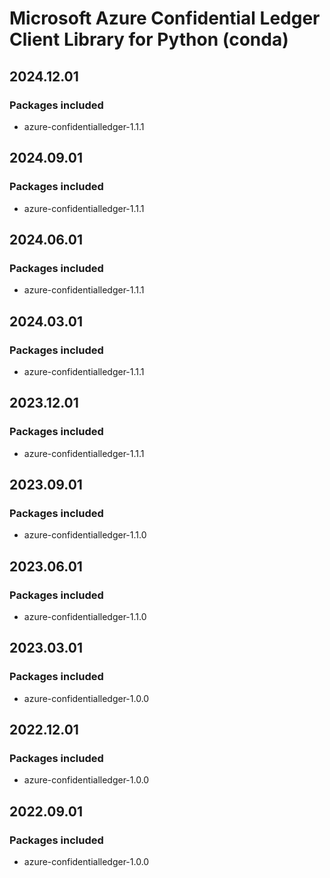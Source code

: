 # Microsoft Azure Confidential Ledger Client Library for Python (conda)

## 2024.12.01

### Packages included

- azure-confidentialledger-1.1.1

## 2024.09.01

### Packages included

- azure-confidentialledger-1.1.1

## 2024.06.01

### Packages included

- azure-confidentialledger-1.1.1

## 2024.03.01

### Packages included

- azure-confidentialledger-1.1.1

## 2023.12.01

### Packages included

- azure-confidentialledger-1.1.1

## 2023.09.01

### Packages included

- azure-confidentialledger-1.1.0

## 2023.06.01

### Packages included

- azure-confidentialledger-1.1.0

## 2023.03.01

### Packages included

- azure-confidentialledger-1.0.0

## 2022.12.01

### Packages included

- azure-confidentialledger-1.0.0

## 2022.09.01

### Packages included

- azure-confidentialledger-1.0.0
